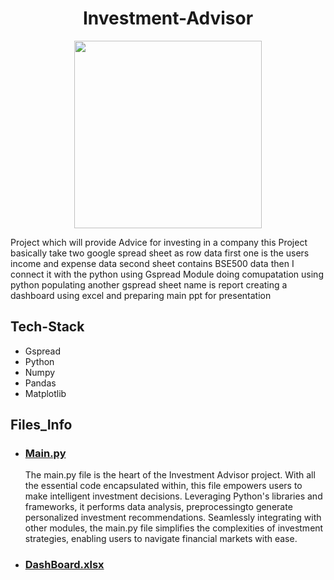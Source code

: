 <h1 align="center">Investment-Advisor</h1>

<div align="center">
  <img height="300" src="https://www.finereport.com/en/wp-content/uploads/2019/12/01.gif"  />
</div>


Project which will provide Advice for investing in a company
this Project basically take two google spread sheet as row data
first one is the users income and expense data
second sheet contains BSE500 data
then I connect it with the python using Gspread Module
doing comupatation using python
populating another gspread sheet name is report
creating a dashboard using excel
and preparing main ppt for presentation


## Tech-Stack
* Gspread
* Python
* Numpy
* Pandas
* Matplotlib


## Files_Info

* ### [Main.py](https://github.com/deepakver484/Investment-Advisor/blob/main/Main.py)
  
  The main.py file is the heart of the Investment Advisor project. With all the essential code encapsulated within, this file empowers users to make intelligent investment decisions. Leveraging Python's libraries and frameworks, it performs data analysis, preprocessingto generate personalized investment recommendations. Seamlessly integrating with other modules, the main.py file simplifies the complexities of investment strategies, enabling users to navigate financial markets with ease.
  
  
* ### [DashBoard.xlsx](https://github.com/deepakver484/Investment-Advisor/blob/main/DashBoard.xlsx)

